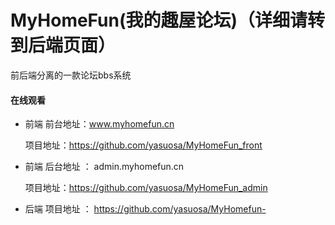 

# MyHomeFun(我的趣屋论坛)（详细请转到后端页面）

前后端分离的一款论坛bbs系统

#### 在线观看

- 前端 前台地址：www.myhomefun.cn   

  项目地址：https://github.com/yasuosa/MyHomeFun_front

- 前端 后台地址 ： admin.myhomefun.cn

  项目地址：https://github.com/yasuosa/MyHomeFun_admin
  
- 后端 项目地址 ： https://github.com/yasuosa/MyHomefun-
